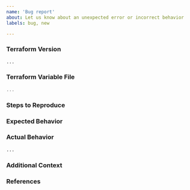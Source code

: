 ```yaml
---
name: 'Bug report'
about: Let us know about an unexpected error or incorrect behavior
labels: bug, new

---
```


<!--
Welcome,

Thanks for opening an issue. The more information you provide, the easier it is for us to assess the problem, prioritize, assign, develop, then release a fix.

The SAS Viya 4 IaC team

-->

### Terraform Version

<!---
We ask this to be sure you are currently running a supported terraform version from your work environment. 

Run `./files/tools/iac_tooling_version.sh` to show the version, and paste the result between the ``` marks below.

If you are not running the latest version of Terraform we support, please try upgrading because your issue may have already been fixed.

If you're not sure which versions are supported, here's a link : https://github.com/sassoftware/viya4-iac-azure#terraform to help.
-->

```bash
...
```

### Terraform Variable File

<!--
Paste the relevant parts of your Terraform variables between the ``` marks below.

The relevant parts should come from your `terraform.tfvars` file or equivalent and small snippets of the `*.tf` file/files that seem to be causing the error.

For security reasons, do not copy and paste any sensitive information in this issue, like account information and passwords etc.
-->

```terraform
...
```

### Steps to Reproduce

<!--
Please list the full steps required to reproduce the issue, for example:
1. `terraform init`
2. `terraform apply`
-->

### Expected Behavior

<!--
What should have happened?
-->

### Actual Behavior

<!--
What actually happened? Here you can include output and information from your terraform run.
-->

```bash
...
```

### Additional Context

<!--
Are there anything atypical about your situation that we should know? For example: Are you passing any unusual command line options or environment variables to opt-in to non-default behavior?
-->

### References

<!--
Are there any other GitHub issues (open or closed) or Pull Requests that should be linked here? For example:

- #123

-->
